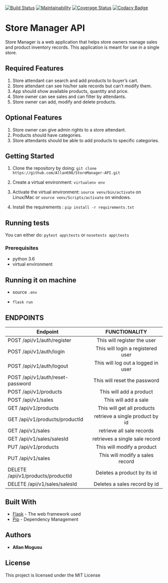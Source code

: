 [![Build Status](https://travis-ci.com/Allan690/StoreManager-API.svg?branch=develop)](https://travis-ci.com/Allan690/StoreManager-API)
[![Maintainability](https://api.codeclimate.com/v1/badges/4d3b5c08dcfcee62cac2/maintainability)](https://codeclimate.com/github/Allan690/StoreManager-API/maintainability)
[![Coverage Status](https://coveralls.io/repos/github/Allan690/StoreManager-API/badge.svg?branch=develop)](https://coveralls.io/github/Allan690/StoreManager-API?branch=develop)
[![Codacy Badge](https://api.codacy.com/project/badge/Grade/8add588aea5f4eeb941b7f166cc7bdf9)](https://www.codacy.com/app/Allan690/StoreManager-API?utm_source=github.com&amp;utm_medium=referral&amp;utm_content=Allan690/StoreManager-API&amp;utm_campaign=Badge_Grade)


# Store Manager API
Store Manager is a web application that helps store owners manage sales and product inventory records. This application is meant for use in a single store.
## Required Features
1.  Store attendant can search and add products to buyer’s cart.
2.  Store attendant can see his/her sale records but can’t modify them.
3.  App should show available products, quantity and price.
4.  Store owner can see sales and can filter by attendants.
5.  Store owner can add, modify and delete products.

## Optional Features
1. Store owner can give admin rights to a store attendant.
2.  Products should have categories.
3.  Store attendants should be able to add products to specific categories.

## Getting Started

1) Clone the repository by doing: `git clone https://github.com/Allan690/StoreManager-API.git`

2) Create a virtual environment: `virtualenv env`

3) Activate the virtual environment: `source venv/bin/activate` on Linux/Mac  or `source venv/Scripts/activate` on windows.

4) Install the requirements : `pip install -r requirements.txt`

## Running tests
You can either do: `pytest app\tests` or `nosetests app\tests`

### Prerequisites

-   python 3.6
-   virtual environment

## Running it on machine
- source `.env`

- `flask run`

## ENDPOINTS
| Endpoint                                | FUNCTIONALITY |
| ----------------------------------------|:-------------:|
| POST /api/v1/auth/register                 | This will register  the user       |
| POST /api/v1/auth/login                    | This will login a registered user  |
| POST /api/v1/auth/logout                   | This will log out a logged in user |
| POST /api/v1/auth/reset-password           | This will reset the password       | 
| POST  /api/v1/products                     | This will add a product       |
| POST  /api/v1/sales                        | This will add a sale         | 
| GET  /api/v1/products                          | This will get all products      |
| GET  /api/v1/products/productId                | retrieve a single product by id   |
| GET  /api/v1/sales                             | retrieve all sale records |
| GET  /api/v1/sales/salesId                 | retrieves a single sale record      | 
| PUT  /api/v1/products                 | This will modify a product | 
| PUT  /api/v1/sales                | This will modify a sales record  | 
| DELETE  /api/v1/products/productId             | Deletes a product by its id    | 
| DELETE  /api/v1/sales/salesId                 | Deletes a sales record by id  | 

      
       
       


## Built With

* [Flask](http://flask.pocoo.org/) -  The web framework used
* [Pip](https://pypi.python.org/pypi/pip) -  Dependency Management

 

## Authors

* **Allan Mogusu** 



## License

This project is licensed under the MIT License

